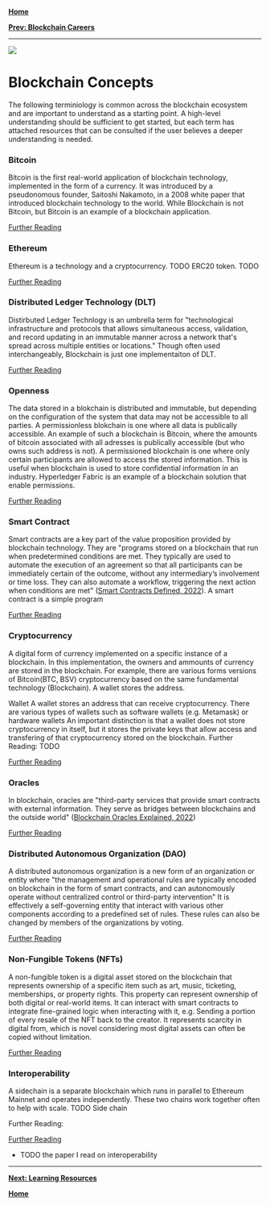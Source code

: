 [**Home**](home.md)

[**Prev: Blockchain Careers**](blockchain_careers.md)

----
![](https://www.sap.com/dam/application/imagelibrary/photos/287000/287437.jpg/_jcr_content/renditions/287437_homepage_3840_1200.jpg.adapt.1920_522.true.false.false.false.jpg/1629157434919.jpg)

# Blockchain Concepts
The following terminiology is common across the blockchain ecosystem and are important to understand as a starting point. 
A high-level understanding should be sufficient to get started, but each term has attached resources that can be consulted if the user believes a deeper understanding is needed.

### Bitcoin
Bitcoin is the first real-world application of blockchain technology, implemented in the form of a currency. It was introduced by a pseudonomous founder, Saitoshi Nakamoto, in a 2008 white paper that introduced blockchain technology to the world. While Blockchain is not Bitcoin, but Bitcoin is an example of a blockchain application.

[Further Reading](https://www.investopedia.com/terms/b/bitcoin.asp)

### Ethereum
Ethereum is a technology and a cryptocurrency. TODO
ERC20 token. TODO

[Further Reading](https://cointelegraph.com/ethereum-for-beginners/what-is-ethereum-a-beginners-guide-to-eth-cryptocurrency)

### Distributed Ledger Technology (DLT)
Distirbuted Ledger Technlogy is an umbrella term for "technological infrastructure and protocols that allows simultaneous access, validation, and record updating in an immutable manner across a network that's spread across multiple entities or locations." Though often used interchangeably, Blockchain is just one implementaiton of DLT.

[Further Reading](https://marcopolonetwork.com/articles/distributed-ledger-technology)

### Openness

The data stored in a blokchain is distributed and immutable, but depending on the configuration of the system that data may not be accessible to all parties. A permissionless blokchain is one where all data is publically accessible. An example of such a blockchain is Bitcoin, where the amounts of bitcoin associated with all adresses is publically accessible (but who owns such address is not). A permissioned blockchain is one where only certain participants are allowed to access the stored information. This is useful when blockchain is used to store confidential information in an industry. Hyperledger Fabric is an example of a blockchain solution that enable permissions.

[Further Reading](TODO)

### Smart Contract

Smart contracts are a key part of the value proposition provided by blockchain technology. They are "programs stored on a blockchain that run when predetermined conditions are met. They typically are used to automate the execution of an agreement so that all participants can be immediately certain of the outcome, without any intermediary’s involvement or time loss. They can also automate a workflow, triggering the next action when conditions are met" ([Smart Contracts Defined, 2022](https://www.ibm.com/topics/smart-contracts)). A smart contract is a simple program

[Further Reading](https://www.ibm.com/topics/smart-contracts)

### Cryptocurrency

A digital form of currency implemented on a specific instance of a blockchain. In this implementation, the owners and ammounts of currency are stored in the blockchain. For example, there are various forms versions of Bitcoin(BTC, BSV) cryptocurrency based on the same fundamental technology (Blockchain). A wallet stores the address.

Wallet
A wallet stores an address that can receive cryptocurrency. There are various types of wallets such as software wallets (e.g. Metamask) or hardware wallets An important distinction is that a wallet does not store cryptocurrency in itself, but it stores the private keys that allow access and transfering of that cryptocurrency stored on the blockchain.
Further Reading: TODO


[Further Reading](TODO)

### Oracles

In blockchain, oracles are "third-party services that provide smart contracts with external information. They serve as bridges between blockchains and the outside world" ([Blockchain Oracles Explained, 2022](https://academy.binance.com/en/articles/blockchain-oracles-explained))

[Further Reading](https://academy.binance.com/en/articles/blockchain-oracles-explained)

### Distributed Autonomous Organization (DAO)

A distributed autonomous organization is a new form of an organization or entity where "the
management and operational rules are typically encoded on blockchain in the form of smart contracts, and can autonomously operate without centralized control or third-party intervention" It is effectively a self-governing entity that interact with various other components according to a predefined set of rules. These rules can also be changed by members of the organizations by voting. 

[Further Reading](https://www.forbes.com/sites/cathyhackl/2021/06/01/what-are-daos-and-why-you-should-pay-attention/?sh=4b7402287305)

### Non-Fungible Tokens (NFTs)

A non-fungible token is a  digital asset stored on the blockchain that represents ownership of a specific item such as art, music, ticketing, memberships, or property rights. This property can represent ownership of both digital or real-world items. It can interact with smart contracts to integrate fine-grained logic when interacting with it, e.g. Sending a portion of every resale of the NFT back to the creator. It represents scarcity in digital from, which is novel considering most digital assets can often be copied without limitation.

[Further Reading](https://www.forbes.com/advisor/investing/nft-non-fungible-token/)

### Interoperability

A sidechain is a separate blockchain which runs in parallel to Ethereum Mainnet and operates independently. These two chains work together often to help with scale. TODO Side chain

Further Reading:

[Further Reading](https://www.bitcoin.com/get-started/what-are-sidechains/)
- TODO the paper I read on interoperability

----

[**Next: Learning Resources**](blockchain_learning.md)

[**Home**](home.md)
